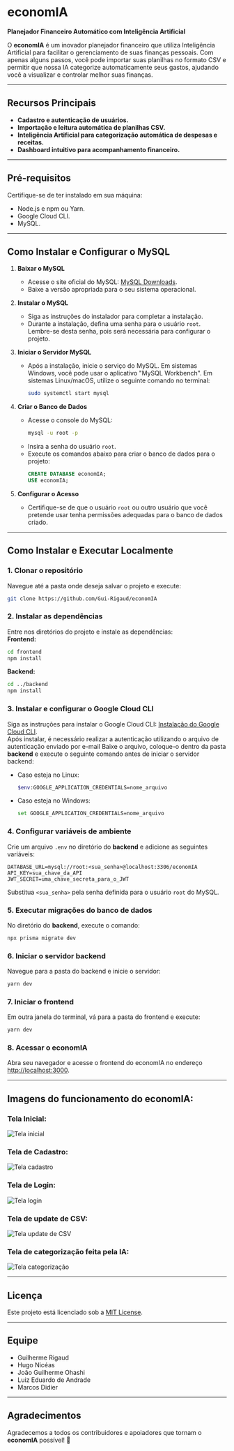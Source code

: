 
# economIA
**Planejador Financeiro Automático com Inteligência Artificial**

O **economIA** é um inovador planejador financeiro que utiliza Inteligência Artificial para facilitar o gerenciamento de suas finanças pessoais. Com apenas alguns passos, você pode importar suas planilhas no formato CSV e permitir que nossa IA categorize automaticamente seus gastos, ajudando você a visualizar e controlar melhor suas finanças.

---

## Recursos Principais
- **Cadastro e autenticação de usuários.**  
- **Importação e leitura automática de planilhas CSV.**  
- **Inteligência Artificial para categorização automática de despesas e receitas.**  
- **Dashboard intuitivo para acompanhamento financeiro.**  

---

## Pré-requisitos
Certifique-se de ter instalado em sua máquina:  
- Node.js e npm ou Yarn.  
- Google Cloud CLI.  
- MySQL.  

---

## Como Instalar e Configurar o MySQL

1. **Baixar o MySQL**  
   - Acesse o site oficial do MySQL: [MySQL Downloads](https://dev.mysql.com/downloads/).
   - Baixe a versão apropriada para o seu sistema operacional.

2. **Instalar o MySQL**  
   - Siga as instruções do instalador para completar a instalação.  
   - Durante a instalação, defina uma senha para o usuário `root`. Lembre-se desta senha, pois será necessária para configurar o projeto.

3. **Iniciar o Servidor MySQL**  
   - Após a instalação, inicie o serviço do MySQL. Em sistemas Windows, você pode usar o aplicativo "MySQL Workbench". Em sistemas Linux/macOS, utilize o seguinte comando no terminal:  
     ```bash
     sudo systemctl start mysql
     ```

4. **Criar o Banco de Dados**  
   - Acesse o console do MySQL:  
     ```bash
     mysql -u root -p
     ```
   - Insira a senha do usuário `root`.  
   - Execute os comandos abaixo para criar o banco de dados para o projeto:  
     ```sql
     CREATE DATABASE economIA;
     USE economIA;
     ```

5. **Configurar o Acesso**  
   - Certifique-se de que o usuário `root` ou outro usuário que você pretende usar tenha permissões adequadas para o banco de dados criado.

---

## Como Instalar e Executar Localmente

### 1. Clonar o repositório
Navegue até a pasta onde deseja salvar o projeto e execute:  
```bash
git clone https://github.com/Gui-Rigaud/economIA
```

### 2. Instalar as dependências
Entre nos diretórios do projeto e instale as dependências:  
**Frontend:**  
```bash
cd frontend
npm install
```  
**Backend:**  
```bash
cd ../backend
npm install
```  

### 3. Instalar e configurar o Google Cloud CLI
Siga as instruções para instalar o Google Cloud CLI: [Instalação do Google Cloud CLI](https://cloud.google.com/sdk/docs/install?hl=pt-br).  
Após instalar, é necessário realizar a autenticação utilizando o arquivo de autenticação enviado por e-mail
Baixe o arquivo, coloque-o dentro da pasta **backend** e execute o seguinte comando antes de iniciar o servidor backend:
- Caso esteja no Linux:
  ```bash
  $env:GOOGLE_APPLICATION_CREDENTIALS=nome_arquivo
  ```
- Caso esteja no Windows:
  ```bash
  set GOOGLE_APPLICATION_CREDENTIALS=nome_arquivo
  ```

### 4. Configurar variáveis de ambiente
Crie um arquivo `.env` no diretório do **backend** e adicione as seguintes variáveis:  
```plaintext
DATABASE_URL=mysql://root:<sua_senha>@localhost:3306/economIA
API_KEY=sua_chave_da_API
JWT_SECRET=uma_chave_secreta_para_o_JWT
```
Substitua `<sua_senha>` pela senha definida para o usuário `root` do MySQL.

### 5. Executar migrações do banco de dados
No diretório do **backend**, execute o comando:  
```bash
npx prisma migrate dev
```

### 6. Iniciar o servidor backend
Navegue para a pasta do backend e inicie o servidor:  
```bash
yarn dev
```

### 7. Iniciar o frontend
Em outra janela do terminal, vá para a pasta do frontend e execute:  
```bash
yarn dev
```

### 8. Acessar o economIA
Abra seu navegador e acesse o frontend do economIA no endereço [http://localhost:3000](http://localhost:3000).

---

## Imagens do funcionamento do economIA:

### Tela Inicial:

![Tela inicial](images/Tela_login_MVP.jpeg)

### Tela de Cadastro:

![Tela cadastro](images/Tela_cadastro_MVP.jpeg)

### Tela de Login:

![Tela login](images/Tela_login_com_senha_MVP.jpeg)

### Tela de update de CSV:

![Tela update de CSV](images/Tela_carregamento_do_CSV_MVP.jpeg)

### Tela de categorização feita pela IA:

![Tela categorização](images/Tela_categorizacao_MVP.jpeg)

---

## Licença
Este projeto está licenciado sob a [MIT License](LICENSE).  

---

## Equipe
- Guilherme Rigaud
- Hugo Nicéas
- João Guilherme Ohashi
- Luiz Eduardo de Andrade
- Marcos Didier  

---

## Agradecimentos
Agradecemos a todos os contribuidores e apoiadores que tornam o **economIA** possível! 🚀
